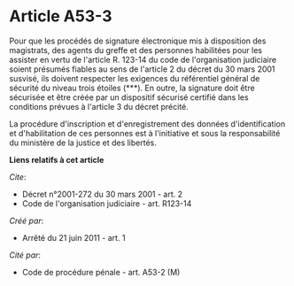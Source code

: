 # Article A53-3

Pour que les procédés de signature électronique mis à disposition des magistrats, des agents du greffe et des personnes
habilitées pour les assister en vertu de l'article R. 123-14 du code de l'organisation judiciaire soient présumés fiables au
sens de l'article 2 du décret du 30 mars 2001 susvisé, ils doivent respecter les exigences du référentiel général de sécurité
du niveau trois étoiles (***). En outre, la signature doit être sécurisée et être créée par un dispositif sécurisé certifié
dans les conditions prévues à l'article 3 du décret précité. 

La procédure d'inscription et d'enregistrement des données d'identification et d'habilitation de ces personnes est à
l'initiative et sous la responsabilité du ministère de la justice et des libertés.

**Liens relatifs à cet article**

_Cite_:

  - Décret n°2001-272 du 30 mars 2001 - art. 2
  - Code de l'organisation judiciaire - art. R123-14

_Créé par_:

  - Arrêté du 21 juin 2011 - art. 1

_Cité par_:

  - Code de procédure pénale - art. A53-2 (M)
